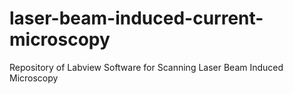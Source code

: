 # laser-beam-induced-current-microscopy
Repository of Labview Software for Scanning Laser Beam Induced Microscopy
